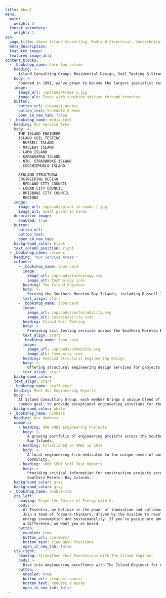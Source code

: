 ```yaml
---
title: About
menu:
  main:
    weight: 3
  footer_secondary:
    weight: 1
seo:
  page_title: About Island Consulting, Redland Structural, Geotechnical & Civil Engineers
  meta_description:
  featured_image: 
  featured_image_alt:
content_blocks:
  - _bookshop_name: hero-two-column
    heading: >-
      Island Consulting Group: Residential Design, Soil Testing & Structural Engineering
    body: >-
      Founded in 1991, we've grown to become the largest specialist residential engineering company in Queensland, operating from Bundaberg in Central QLD, down to Bermagui in Southern NSW.
    image:
      image_url: /uploads/trees-1.jpg
      image_alt: Trees with sunshine shining through branches
    button:
      button_url: /request-quote/
      button_text: Schedule A Demo
      open_in_new_tab: false
  - _bookshop_name: media-text
    heading: Our Service Area
    body: >-
      THE ISLAND ENGINEER
      ISLAND SOIL TESTING
      - RUSSELL ISLAND
      - MACLEAY ISLAND  
      - LAMB ISLAND
      - KARRAGARRA ISLAND
      - NTH. STRADBROKE ISLAND
      - COOCHIEMUDLO ISLAND

      REDLAND STRUCTURAL 
      ENGINEERING DESIGN
      - REDLAND CITY COUNCIL
      - LOGAN CITY COUNCIL
      - BRISBANE CITY COUNCIL
        REGIONS 
    image:
      image_url: /uploads/plant-in-hands-1.jpg
      image_alt: Small plant in hands
    decorative_image: 
      enabled: true
    button:
      button_url:
      button_text:
      open_in_new_tab:
    background_color: black
    text_column_position: right
  - _bookshop_name: columns
    heading: "Our Service Areas:"
    columns:
      - _bookshop_name: icon-card
        image:
          image_url: /uploads/technology.svg
          image_alt: Technology icon
        heading: The Island Engineer
        body: >-
          Serving the Southern Moreton Bay Islands, including Russell Island, Macleay Island, Lamb Island, Karragarra Island, North Stradbroke Island, and Coochiemudlo Island.
        text_align: start
      - _bookshop_name: icon-card
        image:
          image_url: /uploads/sustainability.svg
          image_alt: Sustainability icon
        heading: Island Soil Testing
        body: >-
          Providing soil testing services across the Southern Moreton Bay Islands, including Russell Island, Macleay Island, Lamb Island, Karragarra Island, North Stradbroke Island, and Coochiemudlo Island.
        text_align: start
      - _bookshop_name: icon-card
        image:
          image_url: /uploads/community.svg
          image_alt: Community icon
        heading: Redland Structural Engineering Design
        body: >-
          Offering structural engineering design services for projects in Redland City Council, Logan City Council, and Brisbane City Council regions.
        text_align: start
    background_color:
    text_align: start
  - _bookshop_name: staff-feed
    heading: Meet Our Engineering Experts
    body: >-
      At Island Consulting Group, each member brings a unique blend of expertise, united by a
      common goal: to provide exceptional engineering solutions for the Southern Moreton Bay Islands. From our experienced engineers to our dedicated soil testing specialists, every individual plays a crucial role in shaping our journey towards excellence.
    background_color: white
  - _bookshop_name: numbers
    heading: Our Numbers
    numbers:
      - heading: 900 SMBI Engineering Projects
        body: >-
          A growing portfolio of engineering projects across the Southern Moreton
          Bay Islands.
      - heading: Established on SMBI in 2019
        body: >-
          A local engineering firm dedicated to the unique needs of our island
          community.
      - heading: 1000 SMBI Soil Test Reports
        body: >-
          Providing critical information for construction projects across the
          Southern Moreton Bay Islands.
    background_color: gray
    background_color: gray
  - _bookshop_name: double-cta
    cta_left:
      heading: Shape the Future of Energy with Us
      body: >-
        At Essentia, we believe in the power of innovation and collaboration.
        Join a team of forward-thinkers, driven by the mission to revolutionize
        energy consumption and sustainability. If you're passionate about making
        a difference, we want you on board.
      button:
        enabled: true
        button_url: /careers/
        button_text: View Open Positions
        open_in_new_tab: false
    cta_right:
      heading: Strengthen Your Foundations with The Island Engineer
      body: >-
        Dive into engineering excellence with The Island Engineer for unparalleled soil testing and engineering solutions on the Southern Moreton Bay Islands. Let Ray Saunders and his team guide your project to success with precision and professionalism.
      button:
        enabled: true
        button_url: /request-quote/
        button_text: Request a Quote
        open_in_new_tab: false
---
```

